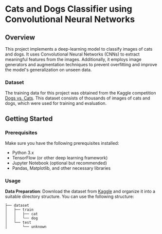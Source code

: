 # Cats and Dogs Classifier using Convolutional Neural Networks

## Overview

This project implements a deep-learning model to classify images of cats and dogs. It uses Convolutional Neural Networks (CNNs) to extract meaningful features from the images. Additionally, it employs image generators and augmentation techniques to prevent overfitting and improve the model's generalization on unseen data.

### Dataset

The training data for this project was obtained from the Kaggle competition [Dogs vs. Cats](https://www.kaggle.com/c/dogs-vs-cats). This dataset consists of thousands of images of cats and dogs, which were used for training and evaluation.

## Getting Started

### Prerequisites

Make sure you have the following prerequisites installed:

- Python 3.x
- TensorFlow (or other deep learning framework)
- Jupyter Notebook (optional but recommended)
- Pandas, Matplotlib, and other necessary libraries

### Usage

**Data Preparation**: Download the dataset from [Kaggle](https://www.kaggle.com/c/dogs-vs-cats) and organize it into a suitable directory structure. You can use the following structure:

   ```
   ├── dataset
   │   ├── train
   │   │   ├── cat
   │   │   └── dog
   │   └── test
   │       └── unknown
   ```

